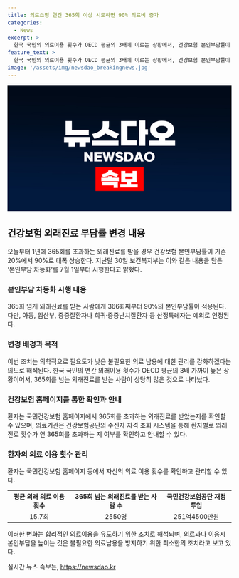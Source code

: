 ```yaml
---
title: 의료쇼핑 연간 365회 이상 시도하면 90% 의료비 증가
categories:
  - News
excerpt: >
  한국 국민의 의료이용 횟수가 OECD 평균의 3배에 이르는 상황에서, 건강보험 본인부담률이 365회를 초과하는 외래진료 시 20%에서 90%로 대폭 상승한다. 아동, 임산부, 중증질환자 등 특례자를 제외하고, 불필요한 의료 남용을 막기 위한 조치이며, 환자는 홈페이지에서 이용횟수를 확인할 수 있다. 이번 조치는 국민건강보험 재정에 약 251억4500만원이 투입된 2550명의 환자에 대한 대책으로 이뤄진다. 기자의문 견고한 요약문을 작성해주셨습니다!
feature_text: >
  한국 국민의 의료이용 횟수가 OECD 평균의 3배에 이르는 상황에서, 건강보험 본인부담률이 365회를 초과하는 외래진료 시 20%에서 90%로 대폭 상승한다. 아동, 임산부, 중증질환자 등 특례자를 제외하고, 불필요한 의료 남용을 막기 위한 조치이며, 환자는 홈페이지에서 이용횟수를 확인할 수 있다. 이번 조치는 국민건강보험 재정에 약 251억4500만원이 투입된 2550명의 환자에 대한 대책으로 이뤄진다. 기자의문 견고한 요약문을 작성해주셨습니다!
image: '/assets/img/newsdao_breakingnews.jpg'
---
```


<p><img src="/assets/img/newsdao_breakingnews.jpg" alt="implanttips 속보" /></p>

<h2 data-ke-size="size26">건강보험 외래진료 부담률 변경 내용</h2>

<p data-ke-size="size16">오늘부터 1년에 365회를 초과하는 외래진료를 받을 경우 건강보험 본인부담률이 기존 20%에서 90%로 대폭 상승한다. 지난달 30일 보건복지부는 이와 같은 내용을 담은 ‘본인부담 차등화’를 7월 1일부터 시행한다고 밝혔다.</p>

<h3>본인부담 차등화 시행 내용</h3>

<p data-ke-size="size16">365회 넘게 외래진료를 받는 사람에게 366회째부터 90%의 본인부담률이 적용된다. 다만, 아동, 임산부, 중증질환자나 희귀·중증난치질환자 등 산정특례자는 예외로 인정된다.</p>

<h3>변경 배경과 목적</h3>

<p data-ke-size="size16">이번 조치는 의학적으로 필요도가 낮은 불필요한 의료 남용에 대한 관리를 강화하겠다는 의도로 해석된다. 한국 국민의 연간 외래이용 횟수가 OECD 평균의 3배 가까이 높은 상황이어서, 365회를 넘는 외래진료를 받는 사람이 상당히 많은 것으로 나타났다.</p>

<h3>건강보험 홈페이지를 통한 확인과 안내</h3>

<p data-ke-size="size16">환자는 국민건강보험 홈페이지에서 365회를 초과하는 외래진료를 받았는지를 확인할 수 있으며, 의료기관은 건강보험공단의 수진자 자격 조회 시스템을 통해 환자별로 외래진료 횟수가 연 365회를 초과하는 지 여부를 확인하고 안내할 수 있다.</p>

<h3>환자의 의료 이용 횟수 관리</h3>

<p data-ke-size="size16">환자는 국민건강보험 홈페이지 등에서 자신의 의료 이용 횟수를 확인하고 관리할 수 있다.</p>

<table>
  <tr>
    <td style="text-align: center; height: 17px;"><b>평균 외래 의료 이용 횟수</b></td>
    <td style="text-align: center; height: 17px;"><b>365회 넘는 외래진료를 받는 사람 수</b></td>
    <td style="text-align: center; height: 17px;"><b>국민건강보험공단 재정 투입</b></td>
  </tr>
  <tr>
    <td style="text-align: center; height: 17px;">15.7회</td>
    <td style="text-align: center; height: 17px;">2550명</td>
    <td style="text-align: center; height: 17px;">251억4500만원</td>
  </tr>
</table>

<p data-ke-size="size16">이러한 변화는 합리적인 의료이용을 유도하기 위한 조치로 해석되며, 의료과다 이용시 본인부담을 높이는 것은 불필요한 의료남용을 방지하기 위한 최소한의 조치라고 보고 있다.</p>
실시간 뉴스 속보는, <a href="https://newsdao.kr" rel="dofollow">https://newsdao.kr</a>


